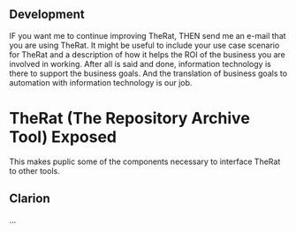 ## Development
IF you want me to continue improving TheRat, THEN send me an e-mail that you are using TheRat.
 It might be useful to include your use case scenario for TheRat and a description of how it helps the ROI of the business you are involved in working.
 After all is said and done, information technology is there to support the business goals. 
 And the translation of business goals to automation with information technology is our job.


# TheRat (The Repository Archive Tool) Exposed
This makes puplic some of the components necessary to interface TheRat to other tools. 

## Clarion
...